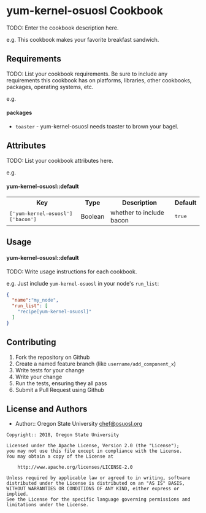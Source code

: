 yum-kernel-osuosl Cookbook
==========================
TODO: Enter the cookbook description here.

e.g.
This cookbook makes your favorite breakfast sandwich.

Requirements
------------
TODO: List your cookbook requirements. Be sure to include any
requirements this cookbook has on platforms, libraries, other cookbooks,
packages, operating systems, etc.

e.g.
#### packages
- `toaster` - yum-kernel-osuosl needs toaster to brown your bagel.

Attributes
----------
TODO: List your cookbook attributes here.

e.g.
#### yum-kernel-osuosl::default
<table>
  <tr>
    <th>Key</th>
    <th>Type</th>
    <th>Description</th>
    <th>Default</th>
  </tr>
  <tr>
    <td><tt>['yum-kernel-osuosl']['bacon']</tt></td>
    <td>Boolean</td>
    <td>whether to include bacon</td>
    <td><tt>true</tt></td>
  </tr>
</table>

Usage
-----
#### yum-kernel-osuosl::default
TODO: Write usage instructions for each cookbook.

e.g.
Just include `yum-kernel-osuosl` in your node's `run_list`:

```json
{
  "name":"my_node",
  "run_list": [
    "recipe[yum-kernel-osuosl]"
  ]
}
```

Contributing
------------

1. Fork the repository on Github
2. Create a named feature branch (like `username/add_component_x`)
3. Write tests for your change
4. Write your change
5. Run the tests, ensuring they all pass
6. Submit a Pull Request using Github

License and Authors
-------------------
- Author:: Oregon State University <chef@osuosl.org>

```text
Copyright:: 2018, Oregon State University

Licensed under the Apache License, Version 2.0 (the "License");
you may not use this file except in compliance with the License.
You may obtain a copy of the License at

    http://www.apache.org/licenses/LICENSE-2.0

Unless required by applicable law or agreed to in writing, software
distributed under the License is distributed on an "AS IS" BASIS,
WITHOUT WARRANTIES OR CONDITIONS OF ANY KIND, either express or implied.
See the License for the specific language governing permissions and
limitations under the License.
```
